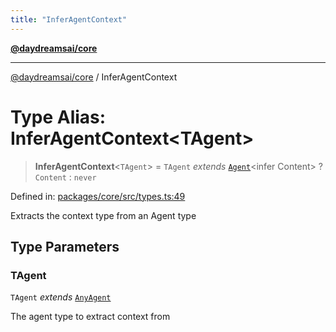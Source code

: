 ```yaml
---
title: "InferAgentContext"
---
```


[**@daydreamsai/core**](./api-reference.md)

***

[@daydreamsai/core](./api-reference.md) / InferAgentContext

# Type Alias: InferAgentContext\<TAgent\>

> **InferAgentContext**\<`TAgent`\> = `TAgent` *extends* [`Agent`](./Agent.md)\<infer Content\> ? `Content` : `never`

Defined in: [packages/core/src/types.ts:49](https://github.com/dojoengine/daydreams/blob/cade502c379b7b9e103832026447c86310638fce/packages/core/src/types.ts#L49)

Extracts the context type from an Agent type

## Type Parameters

### TAgent

`TAgent` *extends* [`AnyAgent`](./AnyAgent.md)

The agent type to extract context from
